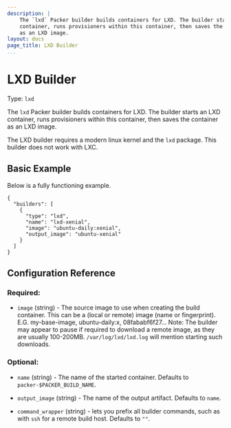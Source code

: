 ```yaml
---
description: |
    The `lxd` Packer builder builds containers for LXD. The builder starts an LXD
    container, runs provisioners within this container, then saves the container
    as an LXD image.
layout: docs
page_title: LXD Builder
...
```


# LXD Builder

Type: `lxd`

The `lxd` Packer builder builds containers for LXD. The builder starts an LXD
container, runs provisioners within this container, then saves the container
as an LXD image.

The LXD builder requires a modern linux kernel and the `lxd` package.
This builder does not work with LXC.

## Basic Example

Below is a fully functioning example. 

``` {.javascript}
{
  "builders": [
    {
      "type": "lxd",
      "name": "lxd-xenial",
      "image": "ubuntu-daily:xenial",
      "output_image": "ubuntu-xenial"
    }
  ]
}
```

## Configuration Reference

### Required:

-  `image` (string) - The source image to use when creating the build container. This can be a (local or remote) image (name or fingerprint). E.G. my-base-image, ubuntu-daily:x, 08fababf6f27...
    Note: The builder may appear to pause if required to download a remote image, as they are usually 100-200MB. `/var/log/lxd/lxd.log` will mention starting such downloads.

### Optional:

-  `name` (string) - The name of the started container. Defaults to `packer-$PACKER_BUILD_NAME`.

-  `output_image` (string) - The name of the output artifact. Defaults to `name`.

-  `command_wrapper` (string) - lets you prefix all builder commands, such as with `ssh` for a remote build host. Defaults to `""`.

